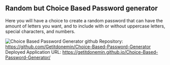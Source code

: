## Random but Choice Based Password generator
Here you will have a choice to create a random password that can have the amount of letters you want, and to include with or without uppercase letters, special characters, and numbers.

![Choice Based Password Generator](https://user-images.githubusercontent.com/107437104/178646370-4fe43b4b-13bb-420a-80dd-224cc6e65458.PNG)
github Repository: https://github.com/Getitdonemin/Choice-Based-Password-Generator
Deployed Application URL: https://getitdonemin.github.io/Choice-Based-Password-Generator/
